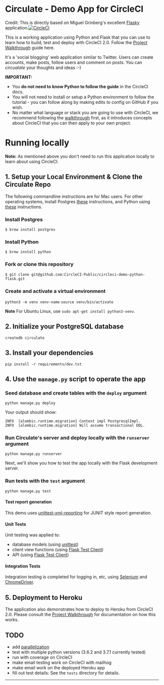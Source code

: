 # Circulate - Demo App for CircleCI

Credit: This is directly based on Miguel Grinberg's excellent [Flasky](https://github.com/miguelgrinberg/flasky) application.[![CircleCI](https://circleci.com/gh/CircleCI-Public/circleci-demo-python-flask.svg?style=svg&circle-token=6715e4f37e6b8cee04ea7f1812ac00fb135199f9)](https://circleci.com/gh/CircleCI-Public/circleci-demo-python-flask/) 

This is a working application using Python and Flask that you can use to learn how to build, test and deploy with CircleCI 2.0. Follow the [Project Walkthrough](https://circleci.com/docs/2.0/project-walkthrough/) guide here.

It's a 'social blogging' web application similar to Twitter. Users can create accounts, make posts, follow users and comment on posts. You can *circualate* your thoughts and ideas :-)

**IMPORTANT:**

- You **do not need to know Python to follow the guide** in the CircleCI docs.
- You will not need to install or setup a Python environment to follow the tutorial - you can follow along by making edits to config on GitHub if you wish.
- No matter what language or stack you are going to use with CircleCI, we recommend following the [walkthrough](https://circleci.com/docs/2.0/project-walkthrough/) first, as it introduces concepts about CircleCI that you can then apply to your own project.

# Running locally
**Note:** As mentioned above you don't need to run this application locally to learn about using CircleCI.

## 1. Setup your Local Environment & Clone the Circulate Repo

The following commandline instructions are for Mac users. For other operating systems, install Postgres [these](https://www.postgresql.org/download/) instructions, and Python using [these](https://www.python.org/downloads/) instructions.

### Install Postgres
`$ brew install postgres`

### Install Python
`$ brew install python`

### Fork or clone this repository
`$ git clone git@github.com:CircleCI-Public/circleci-demo-python-flask.git`

### Create and activate a virtual environment

`python3 -m venv venv-name`
`source venv/bin/activate`

**Note** For Ubuntu Linux, use `sudo apt-get install python3-venv`. 

## 2. Initialize your PostgreSQL database
`createdb circulate`

## 3. Install your dependencies
`pip install -r requirements/dev.txt`

## 4. Use the `manage.py` script to operate the app

### Seed database and create tables with the `deploy` argument
```
python manage.py deploy
```
Your output should show:
```
INFO  [alembic.runtime.migration] Context impl PostgresqlImpl.
INFO  [alembic.runtime.migration] Will assume transactional DDL.
```

### Run Circulate's server and deploy locally with the `runserver` argument
`python manage.py runserver`

Next, we'll show you how to test the app locally with the Flask development server.

### Run tests with the `test` argument
```python manage.py test```

#### Test report generation
This demo uses [unittest-xml-reporting](https://github.com/xmlrunner/unittest-xml-reporting) for JUNIT style report generation.

#### Unit Tests
Unit testing was applied to:
- database models (using [unittest](https://docs.python.org/3.7/library/unittest.html))
- client view functions (using [Flask Test Client](http://flask.pocoo.org/docs/1.0/testing/))
- API (using [Flask Test Client](http://flask.pocoo.org/docs/1.0/testing/))

#### Integration Tests

Integration testing is completed for logging in, etc, using [Selenium](https://www.seleniumhq.org/) and [ChromeDriver](http://chromedriver.chromium.org/).

## 5. Deployment to Heroku

The application also demonstrates how to deploy to Heroku from CircleCI 2.0. Please consult the [Project Walkthrough](https://circleci.com/docs/2.0/project-walkthrough/) for documentation on how this works.

## TODO

- add [parallelization](https://circleci.com/docs/2.0/parallelism-faster-jobs/)
- test with multiple python versions (3.6.2 and 3.7.1 currently tested)
- run with coverage on CircleCI
- make email testing work on CircleCI with mailhog
- make email work on the deployed Heroku app
- fill out test details: See the `tests` directory for details.

---
